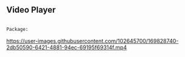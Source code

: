 ## **Video Player** 

```bash

Package: 

```

https://user-images.githubusercontent.com/102645700/169828740-2db50590-6421-4881-94ec-69195f69314f.mp4
